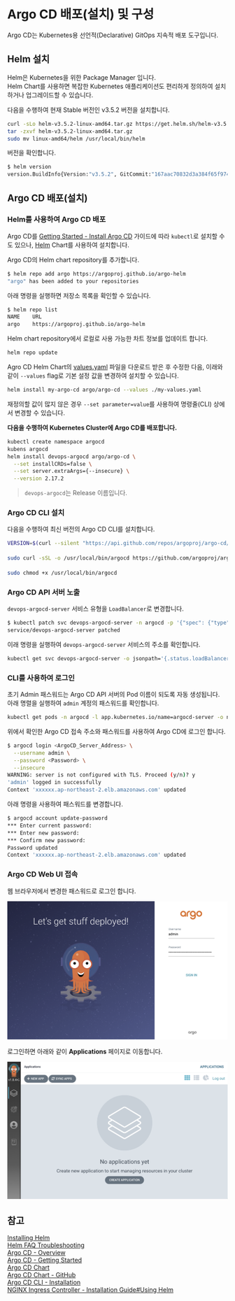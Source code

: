 # Argo CD 배포(설치) 및 구성

Argo CD는 Kubernetes용 선언적(Declarative) GitOps 지속적 배포 도구입니다.

## Helm 설치

Helm은 Kubernetes을 위한 Package Manager 입니다.  
Helm Chart를 사용하면 복잡한 Kubernetes 애플리케이션도 편리하게 정의하여 설치하거나 업그레이드할 수 있습니다.

다음을 수행하여 현재 Stable 버전인 v3.5.2 버전을 설치합니다.

```bash
curl -sLo helm-v3.5.2-linux-amd64.tar.gz https://get.helm.sh/helm-v3.5.2-linux-amd64.tar.gz
tar -zxvf helm-v3.5.2-linux-amd64.tar.gz
sudo mv linux-amd64/helm /usr/local/bin/helm
```

버전을 확인합니다.

```bash
$ helm version
version.BuildInfo{Version:"v3.5.2", GitCommit:"167aac70832d3a384f65f9745335e9fb40169dc2", GitTreeState:"dirty", GoVersion:"go1.15.7"}
```

## Argo CD 배포(설치)

### Helm를 사용하여 Argo CD 배포

Argo CD를 [Getting Started - Install Argo CD](https://argo-cd.readthedocs.io/en/stable/getting_started/#1-install-argo-cd) 가이드에 따라 `kubectl`로 설치할 수도 있으나, [Helm](https://helm.sh/) Chart를 사용하여 설치합니다.

Argo CD의 Helm chart repository를 추가합니다.

```bash
$ helm repo add argo https://argoproj.github.io/argo-helm
"argo" has been added to your repositories
```

아래 명령을 실행하면 저장소 목록을 확인할 수 있습니다.

```bash
$ helm repo list
NAME	URL
argo	https://argoproj.github.io/argo-helm
```

Helm chart repository에서 로컬로 사용 가능한 차트 정보를 업데이트 합니다.

```bash
helm repo update
```

Agro CD Helm Chart의 [values.yaml](https://github.com/argoproj/argo-helm/blob/master/charts/argo-cd/values.yaml) 파일을 다운로드 받은 후 수정한 다음, 이래와 같이 `--values` flag로 기본 설정 값을 변경하여 설치할 수 있습니다.

```bash
helm install my-argo-cd argo/argo-cd --values ./my-values.yaml
```

재정의할 값이 많지 않은 경우 `--set parameter=value`를 사용하여 명령줄(CLI) 상에서 변경할 수 있습니다.

**다음을 수행하여 Kubernetes Cluster에 Argo CD를 배포합니다.**

```bash
kubectl create namespace argocd
kubens argocd
helm install devops-argocd argo/argo-cd \
  --set installCRDs=false \
  --set server.extraArgs={--insecure} \
  --version 2.17.2
```

> `devops-argocd`는 Release 이름입니다.

### Argo CD CLI 설치

다음을 수행하여 최신 버전의 Argo CD CLI를 설치합니다.

```bash
VERSION=$(curl --silent "https://api.github.com/repos/argoproj/argo-cd/releases/latest" | grep '"tag_name"' | sed -E 's/.*"([^"]+)".*/\1/')

sudo curl -sSL -o /usr/local/bin/argocd https://github.com/argoproj/argo-cd/releases/download/$VERSION/argocd-linux-amd64

sudo chmod +x /usr/local/bin/argocd
```

### Argo CD API 서버 노출

`devops-argocd-server` 서비스 유형을 `LoadBalancer`로 변경합니다.

```bash
$ kubectl patch svc devops-argocd-server -n argocd -p '{"spec": {"type": "LoadBalancer"}}'
service/devops-argocd-server patched
```

이래 명령을 실행하여 `devops-argocd-server` 서비스의 주소를 확인합니다.

```bash
kubectl get svc devops-argocd-server -o jsonpath='{.status.loadBalancer.ingress[0].hostname}'
```

### CLI를 사용하여 로그인

초기 Admin 패스워드는 Argo CD API 서버의 Pod 이름이 되도록 자동 생성됩니다.  
아래 명렬을 실행하여 `admin` 계정의 패스워드를 확인합니다.

```bash
kubectl get pods -n argocd -l app.kubernetes.io/name=argocd-server -o name | cut -d'/' -f 2
```

위에서 확인한 Argo CD 접속 주소와 패스워드를 사용하여 Argo CD에 로그인 합니다.

```bash
$ argocd login <ArgoCD_Server_Address> \
  --username admin \
  --password <Password> \
  --insecure
WARNING: server is not configured with TLS. Proceed (y/n)? y
'admin' logged in successfully
Context 'xxxxxx.ap-northeast-2.elb.amazonaws.com' updated
```

아래 명령을 사용하여 패스워드를 변경합니다.

```bash
$ argocd account update-password
*** Enter current password:
*** Enter new password:
*** Confirm new password:
Password updated
Context 'xxxxxx.ap-northeast-2.elb.amazonaws.com' updated
```

### Argo CD Web UI 접속

웹 브라우저에서 변경한 패스워드로 로그인 합니다.

![Argo CD Login](images/argocd_login.png "Argo CD Login")

로그인하면 아래와 같이 **Applications** 페이지로 이동합니다.

![Argo CD 초기 화면](images/argocd_initial_ui.png "Argo CD 초기 화면")

## 참고

[Installing Helm](https://helm.sh/docs/intro/install/)  
[Helm FAQ Troubleshooting](https://helm.sh/docs/faq/#troubleshooting)  
[Argo CD - Overview](https://argo-cd.readthedocs.io/en/stable/)  
[Argo CD - Getting Started](https://argo-cd.readthedocs.io/en/stable/getting_started/)  
[Argo CD Chart](https://artifacthub.io/packages/helm/argo/argo-cd)  
[Argo CD Chart - GitHub](https://github.com/argoproj/argo-helm/tree/master/charts/argo-cd)  
[Argo CD CLI - Installation](https://argo-cd.readthedocs.io/en/stable/cli_installation/)  
[NGINX Ingress Controller - Installation Guide#Using Helm](https://kubernetes.github.io/ingress-nginx/deploy/#using-helm)  
